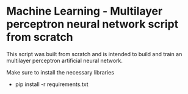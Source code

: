 # Machine Learning - Multilayer perceptron neural network script from scratch

This script was built from scratch and is intended to build and train an multilayer perceptron artificial neural network.

Make sure to install the necessary libraries
* pip install -r requirements.txt
